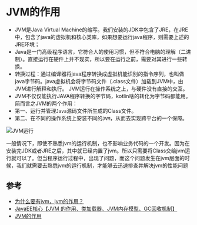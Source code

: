 # JVM的作用
- JVM是Java Virtual Machine的缩写。我们安装的JDK中包含了JRE，在JRE中，包含了java的虚拟机和核心类库，如果想要运行java程序，则需要上述的JRE环境；
- Java是一门高级程序语言，它符合人的使用习惯，但不符合电脑的理解（二进制）。直接运行在硬件上并不现实，所以要在运行之前，需要对其进行一些转换。
- 转换过程：通过编译器将java程序转换成虚拟机能识别的指令序列，也叫做java字节码。java虚拟机会将字节码文件（.class文件）加载到JVM中，由JVM进行解释和执行。 JVM运行在操作系统之上，与硬件没有直接的交互。
- JVM不仅仅能执行JAVA程序转换的字节码，kotlin啥的转化为字节码都能用。
简而言之JVM的两个作用：
- 第一、运行并管理`Java`源码文件所生成的Class文件。
- 第二、在不同的操作系统上安装不同的`JVM`，从而去实现跨平台的一个保障。

![JVM运行](https://img-blog.csdnimg.cn/182894a10cb0407281ff98564f4234f5.png?x-oss-process=image/watermark,type_d3F5LXplbmhlaQ,shadow_50,text_Q1NETiBAaGlrZTc2,size_20,color_FFFFFF,t_70,g_se,x_16)

一般情况下，即使不熟悉jvm的运行机制，也不影响业务代码的一个开发。因为在安装完JDK或者JRE之后，其中就已经内置了jvm。所以只需要将Class交给jvm运行就可以了。但当程序运行过程中，出现了问题，而这个问题发生在jvm层面的时候，我们就需要去熟悉jvm的运行机制，才能够去迅速排查并解决jvm的性能问题

## 参考
- [为什么要有jvm，jvm的作用？](https://www.cnblogs.com/Chen12138/p/16853896.html)
- [JavaEE核心【JVM 的作用、类加载器、JVM内存模型、GC回收机制】](https://blog.csdn.net/weixin_43923463/article/details/122797596)
- [JVM的作用](https://www.jianshu.com/p/61d22cc36165/)
